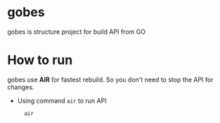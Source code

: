 # gobes
gobes is structure project for build API from GO


# How to run
gobes use **AIR** for fastest rebuild. So you don't need to stop the API for changes.

- Using command `air` to run API

        air
        
        

